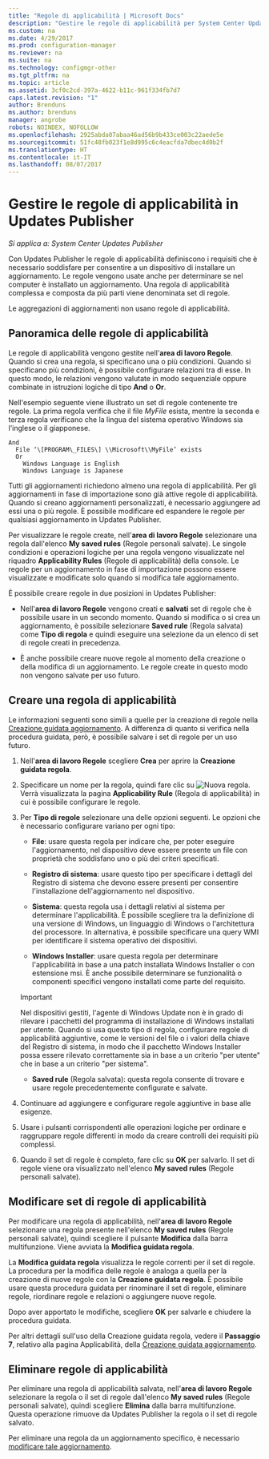 ```yaml
---
title: "Regole di applicabilità | Microsoft Docs"
description: "Gestire le regole di applicabilità per System Center Updates Publisher"
ms.custom: na
ms.date: 4/29/2017
ms.prod: configuration-manager
ms.reviewer: na
ms.suite: na
ms.technology: configmgr-other
ms.tgt_pltfrm: na
ms.topic: article
ms.assetid: 3cf0c2cd-397a-4622-b11c-961f334fb7d7
caps.latest.revision: "1"
author: Brenduns
ms.author: brenduns
manager: angrobe
robots: NOINDEX, NOFOLLOW
ms.openlocfilehash: 2925abda07abaa46ad56b9b433ce003c22aede5e
ms.sourcegitcommit: 51fc48fb023f1e8d995c6c4eacfda7dbec4d0b2f
ms.translationtype: HT
ms.contentlocale: it-IT
ms.lasthandoff: 08/07/2017
---
```

# <a name="manage-applicability-rules-in-updates-publisher"></a>Gestire le regole di applicabilità in Updates Publisher

*Si applica a: System Center Updates Publisher*

Con Updates Publisher le regole di applicabilità definiscono i requisiti che è necessario soddisfare per consentire a un dispositivo di installare un aggiornamento. Le regole vengono usate anche per determinare se nel computer è installato un aggiornamento. Una regola di applicabilità complessa e composta da più parti viene denominata set di regole.

Le aggregazioni di aggiornamenti non usano regole di applicabilità.

## <a name="overview-of-applicability-rules"></a>Panoramica delle regole di applicabilità
Le regole di applicabilità vengono gestite nell'**area di lavoro Regole**. Quando si crea una regola, si specificano una o più condizioni. Quando si specificano più condizioni, è possibile configurare relazioni tra di esse. In questo modo, le relazioni vengono valutate in modo sequenziale oppure combinate in istruzioni logiche di tipo **And** o **Or**.

Nell'esempio seguente viene illustrato un set di regole contenente tre regole. La prima regola verifica che il file *MyFile* esista, mentre la seconda e terza regola verificano che la lingua del sistema operativo Windows sia l'inglese o il giapponese.

    And  
      File ‘\[PROGRAM\_FILES\] \\Microsoft\\MyFile’ exists  
      Or  
        Windows Language is English   
        Windows Language is Japanese

Tutti gli aggiornamenti richiedono almeno una regola di applicabilità. Per gli aggiornamenti in fase di importazione sono già attive regole di applicabilità. Quando si creano aggiornamenti personalizzati, è necessario aggiungere ad essi una o più regole. È possibile modificare ed espandere le regole per qualsiasi aggiornamento in Updates Publisher.

Per visualizzare le regole create, nell'**area di lavoro Regole** selezionare una regola dall'elenco **My saved rules** (Regole personali salvate). Le singole condizioni e operazioni logiche per una regola vengono visualizzate nel riquadro **Applicability Rules** (Regole di applicabilità) della console. Le regole per un aggiornamento in fase di importazione possono essere visualizzate e modificate solo quando si modifica tale aggiornamento.

È possibile creare regole in due posizioni in Updates Publisher:

-   Nell'**area di lavoro Regole** vengono creati e **salvati** set di regole che è possibile usare in un secondo momento. Quando si modifica o si crea un aggiornamento, è possibile selezionare **Saved rule** (Regola salvata) come **Tipo di regola** e quindi eseguire una selezione da un elenco di set di regole creati in precedenza.

-   È anche possibile creare nuove regole al momento della creazione o della modifica di un aggiornamento. Le regole create in questo modo non vengono salvate per uso futuro.

## <a name="create-applicability-rule"></a>Creare una regola di applicabilità
Le informazioni seguenti sono simili a quelle per la creazione di regole nella [Creazione guidata aggiornamento](/sccm/sum/tools/create-updates-with-updates-publisher#the-create-update-wizard). A differenza di quanto si verifica nella procedura guidata, però, è possibile salvare i set di regole per un uso futuro.

1.  Nell'**area di lavoro Regole** scegliere **Crea** per aprire la **Creazione guidata regola**.

2.  Specificare un nome per la regola, quindi fare clic su ![Nuova regola](media/newrule.png). Verrà visualizzata la pagina **Applicability Rule** (Regola di applicabilità) in cui è possibile configurare le regole.

3.  Per **Tipo di regole** selezionare una delle opzioni seguenti. Le opzioni che è necessario configurare variano per ogni tipo:

    -   **File**: usare questa regola per indicare che, per poter eseguire l'aggiornamento, nel dispositivo deve essere presente un file con proprietà che soddisfano uno o più dei criteri specificati.

    -   **Registro di sistema**: usare questo tipo per specificare i dettagli del Registro di sistema che devono essere presenti per consentire l'installazione dell'aggiornamento nel dispositivo.

    -   **Sistema**: questa regola usa i dettagli relativi al sistema per determinare l'applicabilità. È possibile scegliere tra la definizione di una versione di Windows, un linguaggio di Windows o l'architettura del processore. In alternativa, è possibile specificare una query WMI per identificare il sistema operativo dei dispositivi.

    -   **Windows Installer**: usare questa regola per determinare l'applicabilità in base a una patch installata Windows Installer o con estensione msi. È anche possibile determinare se funzionalità o componenti specifici vengono installati come parte del requisito.

       > [!IMPORTANT]   
       > Nel dispositivi gestiti, l'agente di Windows Update non è in grado di rilevare i pacchetti del programma di installazione di Windows installati per utente. Quando si usa questo tipo di regola, configurare regole di applicabilità aggiuntive, come le versioni del file o i valori della chiave del Registro di sistema, in modo che il pacchetto Windows Installer possa essere rilevato correttamente sia in base a un criterio "per utente" che in base a un criterio "per sistema".

    -   **Saved rule** (Regola salvata): questa regola consente di trovare e usare regole precedentemente configurate e salvate.

4.  Continuare ad aggiungere e configurare regole aggiuntive in base alle esigenze.

5.  Usare i pulsanti corrispondenti alle operazioni logiche per ordinare e raggruppare regole differenti in modo da creare controlli dei requisiti più complessi.

6.  Quando il set di regole è completo, fare clic su **OK** per salvarlo. Il set di regole viene ora visualizzato nell'elenco **My saved rules** (Regole personali salvate).

## <a name="edit-applicability-rule-sets"></a>Modificare set di regole di applicabilità
Per modificare una regola di applicabilità, nell'**area di lavoro Regole** selezionare una regola presente nell'elenco **My saved rules** (Regole personali salvate), quindi scegliere il pulsante **Modifica** dalla barra multifunzione. Viene avviata la **Modifica guidata regola**.

La **Modifica guidata regola** visualizza le regole correnti per il set di regole. La procedura per la modifica delle regole è analoga a quella per la creazione di nuove regole con la **Creazione guidata regola**. È possibile usare questa procedura guidata per rinominare il set di regole, eliminare regole, riordinare regole e relazioni o aggiungere nuove regole.

Dopo aver apportato le modifiche, scegliere **OK** per salvarle e chiudere la procedura guidata.

Per altri dettagli sull'uso della Creazione guidata regola, vedere il **Passaggio 7**, relativo alla pagina Applicabilità, della [Creazione guidata aggiornamento](/sccm/sum/tools/create-updates-with-updates-publisher#the-create-update-wizard).

## <a name="delete-applicability-rules"></a>Eliminare regole di applicabilità
Per eliminare una regola di applicabilità salvata, nell'**area di lavoro Regole** selezionare la regola o il set di regole dall'elenco **My saved rules** (Regole personali salvate), quindi scegliere **Elimina** dalla barra multifunzione. Questa operazione rimuove da Updates Publisher la regola o il set di regole salvato.

Per eliminare una regola da un aggiornamento specifico, è necessario [modificare tale aggiornamento](/sccm/sum/tools/manage-updates-with-updates-publisher#edit-updates-and-bundles).
